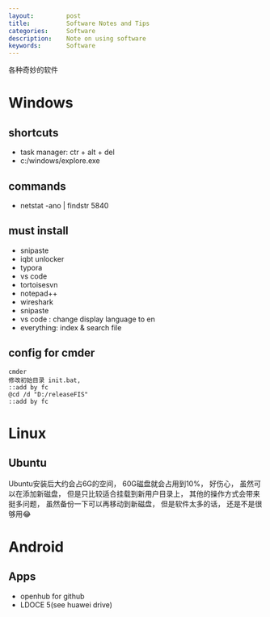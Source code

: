 ```yaml
---
layout:     	post
title:      	Software Notes and Tips
categories: 	Software
description:   	Note on using software
keywords: 		Software
---
```


各种奇妙的软件

# Windows

## shortcuts

- task manager: ctr + alt + del
- c:/windows/explore.exe

## commands

- netstat -ano  | findstr 5840

## must install 

- snipaste
- iqbt unlocker
- typora
- vs code
- tortoisesvn
- notepad++
- wireshark
- snipaste
- vs code : change display language to en
- everything: index & search file

## config for cmder

```
cmder
修改初始目录 init.bat,
::add by fc
@cd /d "D:/releaseFIS"
::add by fc
```

# Linux

## Ubuntu

Ubuntu安装后大约会占6G的空间， 60G磁盘就会占用到10%， 好伤心， 虽然可以在添加新磁盘， 但是只比较适合挂载到新用户目录上， 其他的操作方式会带来挺多问题， 虽然备份一下可以再移动到新磁盘， 但是软件太多的话， 还是不是很够用😂

# Android

## Apps

- openhub for github
- LDOCE 5(see huawei  drive)